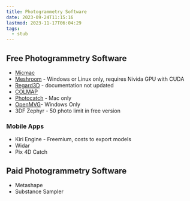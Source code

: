 ```yaml
---
title: Photogrammetry Software
date: 2023-09-24T11:15:16
lastmod: 2023-11-17T06:04:29
tags:
  - stub
---
```


## Free Photogrammetry Software

- [Micmac](https://www.demogr.mpg.de/go/micmac/)
- [Meshroom](https://alicevision.org/#meshroom) - Windows or Linux only, requires Nivida GPU with CUDA
- [Regard3D](https://www.regard3d.org/index.php) - documentation not updated
- [COLMAP](https://demuc.de/colmap/#about)
- [Photocatch](https://apps.apple.com/us/app/photocatch/id1576081762) - Mac only
- [OpenMVG](https://github.com/openMVG/openMVG)- Windows Only
- 3DF Zephyr - 50 photo limit in free version

### Mobile Apps

- Kiri Engine - Freemium, costs to export models
- Widar
- Pix 4D Catch

## Paid Photogrammetry Software

- Metashape
- Substance Sampler
